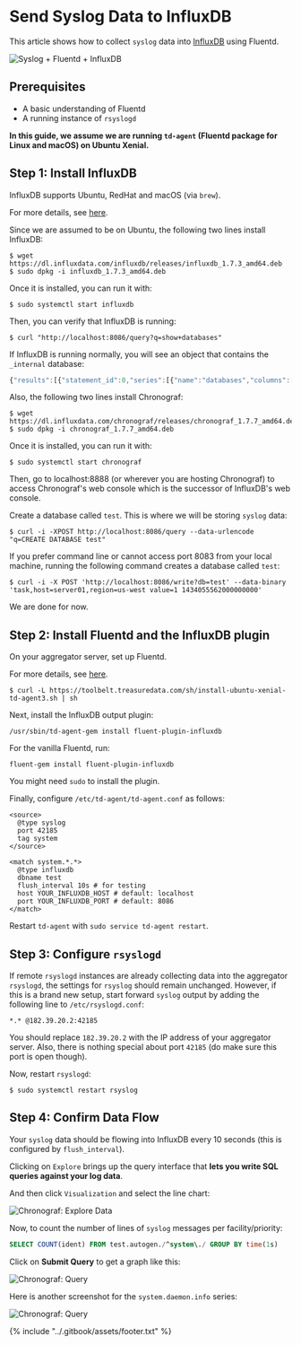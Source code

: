 # Send Syslog Data to InfluxDB

This article shows how to collect `syslog` data into [InfluxDB](http://github.com/influxdb/influxdb) using Fluentd.

![Syslog + Fluentd + InfluxDB](../.gitbook/assets/syslog-fluentd-influxdb.png)

## Prerequisites

* A basic understanding of Fluentd
* A running instance of `rsyslogd`

**In this guide, we assume we are running `td-agent` \(Fluentd package for Linux and macOS\) on Ubuntu Xenial.**

## Step 1: Install InfluxDB

InfluxDB supports Ubuntu, RedHat and macOS \(via `brew`\).

For more details, see [here](http://influxdb.com/download/).

Since we are assumed to be on Ubuntu, the following two lines install InfluxDB:

```text
$ wget https://dl.influxdata.com/influxdb/releases/influxdb_1.7.3_amd64.deb
$ sudo dpkg -i influxdb_1.7.3_amd64.deb
```

Once it is installed, you can run it with:

```text
$ sudo systemctl start influxdb
```

Then, you can verify that InfluxDB is running:

```text
$ curl "http://localhost:8086/query?q=show+databases"
```

If InfluxDB is running normally, you will see an object that contains the `_internal` database:

```javascript
{"results":[{"statement_id":0,"series":[{"name":"databases","columns":["name"],"values":[["_internal"]]}]}]}
```

Also, the following two lines install Chronograf:

```text
$ wget https://dl.influxdata.com/chronograf/releases/chronograf_1.7.7_amd64.deb
$ sudo dpkg -i chronograf_1.7.7_amd64.deb
```

Once it is installed, you can run it with:

```text
$ sudo systemctl start chronograf
```

Then, go to localhost:8888 \(or wherever you are hosting Chronograf\) to access Chronograf's web console which is the successor of InfluxDB's web console.

Create a database called `test`. This is where we will be storing `syslog` data:

```text
$ curl -i -XPOST http://localhost:8086/query --data-urlencode "q=CREATE DATABASE test"
```

If you prefer command line or cannot access port 8083 from your local machine, running the following command creates a database called `test`:

```text
$ curl -i -X POST 'http://localhost:8086/write?db=test' --data-binary 'task,host=server01,region=us-west value=1 1434055562000000000'
```

We are done for now.

## Step 2: Install Fluentd and the InfluxDB plugin

On your aggregator server, set up Fluentd.

For more details, see [here](https://www.fluentd.org/download).

```text
$ curl -L https://toolbelt.treasuredata.com/sh/install-ubuntu-xenial-td-agent3.sh | sh
```

Next, install the InfluxDB output plugin:

```text
/usr/sbin/td-agent-gem install fluent-plugin-influxdb
```

For the vanilla Fluentd, run:

```text
fluent-gem install fluent-plugin-influxdb
```

You might need `sudo` to install the plugin.

Finally, configure `/etc/td-agent/td-agent.conf` as follows:

```text
<source>
  @type syslog
  port 42185
  tag system
</source>

<match system.*.*>
  @type influxdb
  dbname test
  flush_interval 10s # for testing
  host YOUR_INFLUXDB_HOST # default: localhost
  port YOUR_INFLUXDB_PORT # default: 8086
</match>
```

Restart `td-agent` with `sudo service td-agent restart`.

## Step 3: Configure `rsyslogd`

If remote `rsyslogd` instances are already collecting data into the aggregator `rsyslogd`, the settings for `rsyslog` should remain unchanged. However, if this is a brand new setup, start forward `syslog` output by adding the following line to `/etc/rsyslogd.conf`:

```text
*.* @182.39.20.2:42185
```

You should replace `182.39.20.2` with the IP address of your aggregator server. Also, there is nothing special about port `42185` \(do make sure this port is open though\).

Now, restart `rsyslogd`:

```text
$ sudo systemctl restart rsyslog
```

## Step 4: Confirm Data Flow

Your `syslog` data should be flowing into InfluxDB every 10 seconds \(this is configured by `flush_interval`\).

Clicking on `Explore` brings up the query interface that **lets you write SQL queries against your log data**.

And then click `Visualization` and select the line chart:

![Chronograf: Explore Data](../.gitbook/assets/chronograf-explore-data.png)

Now, to count the number of lines of `syslog` messages per facility/priority:

```sql
SELECT COUNT(ident) FROM test.autogen./^system\./ GROUP BY time(1s)
```

Click on **Submit Query** to get a graph like this:

![Chronograf: Query](../.gitbook/assets/chronograf-query.png)

Here is another screenshot for the `system.daemon.info` series:

![Chronograf: Query](../.gitbook/assets/chronograf-query-2.png)

{% include "../.gitbook/assets/footer.txt" %}
